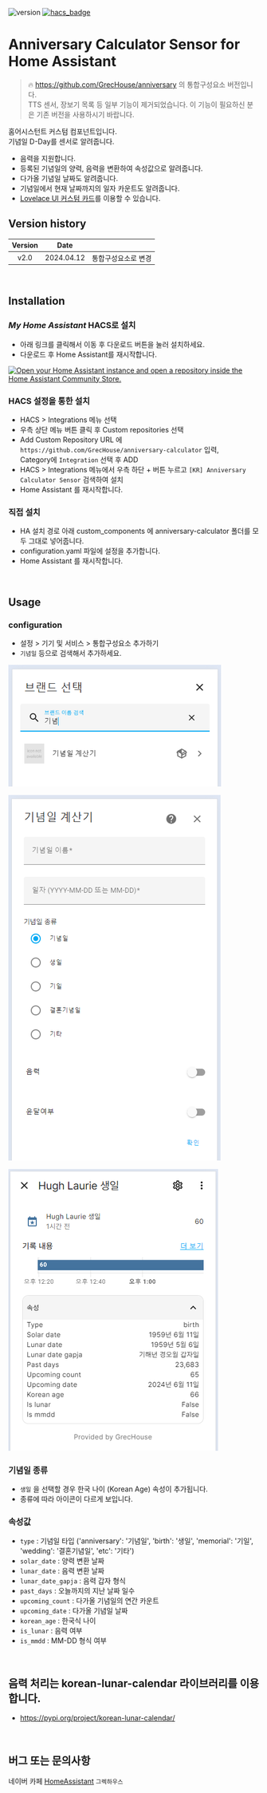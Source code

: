 ![version](https://img.shields.io/badge/version-2.0-blue)
[![hacs_badge](https://img.shields.io/badge/HACS-Custom-orange.svg)](https://github.com/custom-components/hacs)

# Anniversary Calculator Sensor for Home Assistant

> 🔥 https://github.com/GrecHouse/anniversary 의 통합구성요소 버전입니다.\
TTS 센서, 장보기 목록 등 일부 기능이 제거되었습니다. 이 기능이 필요하신 분은 기존 버전을 사용하시기 바랍니다.

홈어시스턴트 커스텀 컴포넌트입니다.\
기념일 D-Day를 센서로 알려줍니다.
- 음력을 지원합니다.
- 등록된 기념일의 양력, 음력을 변환하여 속성값으로 알려줍니다.
- 다가올 기념일 날짜도 알려줍니다.
- 기념일에서 현재 날짜까지의 일자 카운트도 알려줍니다.
- [Lovelace UI 커스텀 카드](https://github.com/GrecHouse/anniversary-lovelace-card)를 이용할 수 있습니다.

## Version history
| Version | Date        |               |
| :-----: | :---------: | ------------- |
| v2.0    | 2024.04.12  | 통합구성요소로 변경 |

<br>

## Installation

### _My Home Assistant_ HACS로 설치
- 아래 링크를 클릭해서 이동 후 다운로드 버튼을 눌러 설치하세요.
- 다운로드 후 Home Assistant를 재시작합니다.

[![Open your Home Assistant instance and open a repository inside the Home Assistant Community Store.](https://my.home-assistant.io/badges/hacs_repository.svg)](https://my.home-assistant.io/redirect/hacs_repository/?owner=grechouse&repository=anniversary-calculator&category=integration)

### HACS 설정을 통한 설치
- HACS > Integrations 메뉴 선택
- 우측 상단 메뉴 버튼 클릭 후 Custom repositories 선택
- Add Custom Repository URL 에 `https://github.com/GrecHouse/anniversary-calculator` 입력, \
  Category에 `Integration` 선택 후 ADD
- HACS > Integrations 메뉴에서 우측 하단 + 버튼 누르고 `[KR] Anniversary Calculator Sensor` 검색하여 설치
- Home Assistant 를 재시작합니다.

### 직접 설치
- HA 설치 경로 아래 custom_components 에 anniversary-calculator 폴더를 모두 그대로 넣어줍니다.
- configuration.yaml 파일에 설정을 추가합니다.
- Home Assistant 를 재시작합니다.

<br>

## Usage

### configuration
- 설정 > 기기 및 서비스 > 통합구성요소 추가하기
- `기념일` 등으로 검색해서 추가하세요.

![Step1](images/anniv1.png)

![Step2](images/anniv2.png)

![Step3](images/anniv3.png)


### 기념일 종류
- `생일` 을 선택할 경우 한국 나이 (Korean Age) 속성이 추가됩니다.
- 종류에 따라 아이콘이 다르게 보입니다.

### 속성값
- `type` : 기념일 타입 ('anniversary': '기념일',
    'birth': '생일',
    'memorial': '기일',
    'wedding': '결혼기념일',
    'etc': '기타')
- `solar_date` : 양력 변환 날짜
- `lunar_date` : 음력 변환 날짜
- `lunar_date_gapja` : 음력 갑자 형식
- `past_days` : 오늘까지의 지난 날짜 일수
- `upcoming_count` : 다가올 기념일의 연간 카운트
- `upcoming_date` : 다가올 기념일 날짜
- `korean_age` : 한국식 나이
- `is_lunar` : 음력 여부
- `is_mmdd` : MM-DD 형식 여부


<br>

## 음력 처리는 korean-lunar-calendar 라이브러리를 이용합니다.
- https://pypi.org/project/korean-lunar-calendar/

<br>

## 버그 또는 문의사항
네이버 카페 [HomeAssistant](https://cafe.naver.com/koreassistant/) `그렉하우스`
